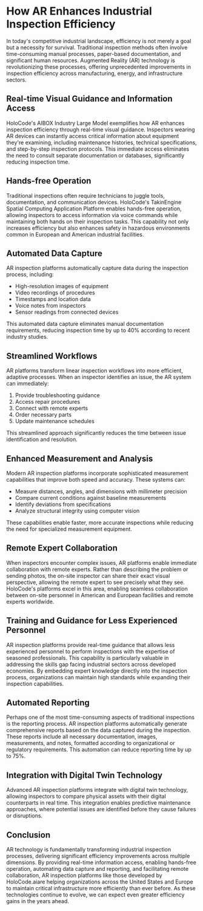 # How AR Enhances Industrial Inspection Efficiency

In today's competitive industrial landscape, efficiency is not merely a goal but a necessity for survival. Traditional inspection methods often involve time-consuming manual processes, paper-based documentation, and significant human resources. Augmented Reality (AR) technology is revolutionizing these processes, offering unprecedented improvements in inspection efficiency across manufacturing, energy, and infrastructure sectors.

## Real-time Visual Guidance and Information Access

HoloCode's AIBOX Industry Large Model exemplifies how AR enhances inspection efficiency through real-time visual guidance. Inspectors wearing AR devices can instantly access critical information about equipment they're examining, including maintenance histories, technical specifications, and step-by-step inspection protocols. This immediate access eliminates the need to consult separate documentation or databases, significantly reducing inspection time.

## Hands-free Operation

Traditional inspections often require technicians to juggle tools, documentation, and communication devices. HoloCode's TakinEngine Spatial Computing Application Platform enables hands-free operation, allowing inspectors to access information via voice commands while maintaining both hands on their inspection tasks. This capability not only increases efficiency but also enhances safety in hazardous environments common in European and American industrial facilities.

## Automated Data Capture

AR inspection platforms automatically capture data during the inspection process, including:

- High-resolution images of equipment
- Video recordings of procedures
- Timestamps and location data
- Voice notes from inspectors
- Sensor readings from connected devices

This automated data capture eliminates manual documentation requirements, reducing inspection time by up to 40% according to recent industry studies.

## Streamlined Workflows

AR platforms transform linear inspection workflows into more efficient, adaptive processes. When an inspector identifies an issue, the AR system can immediately:

1. Provide troubleshooting guidance
2. Access repair procedures
3. Connect with remote experts
4. Order necessary parts
5. Update maintenance schedules

This streamlined approach significantly reduces the time between issue identification and resolution.

## Enhanced Measurement and Analysis

Modern AR inspection platforms incorporate sophisticated measurement capabilities that improve both speed and accuracy. These systems can:

- Measure distances, angles, and dimensions with millimeter precision
- Compare current conditions against baseline measurements
- Identify deviations from specifications
- Analyze structural integrity using computer vision

These capabilities enable faster, more accurate inspections while reducing the need for specialized measurement equipment.

## Remote Expert Collaboration

When inspectors encounter complex issues, AR platforms enable immediate collaboration with remote experts. Rather than describing the problem or sending photos, the on-site inspector can share their exact visual perspective, allowing the remote expert to see precisely what they see. HoloCode's platforms excel in this area, enabling seamless collaboration between on-site personnel in American and European facilities and remote experts worldwide.

## Training and Guidance for Less Experienced Personnel

AR inspection platforms provide real-time guidance that allows less experienced personnel to perform inspections with the expertise of seasoned professionals. This capability is particularly valuable in addressing the skills gap facing industrial sectors across developed economies. By embedding expert knowledge directly into the inspection process, organizations can maintain high standards while expanding their inspection capabilities.

## Automated Reporting

Perhaps one of the most time-consuming aspects of traditional inspections is the reporting process. AR inspection platforms automatically generate comprehensive reports based on the data captured during the inspection. These reports include all necessary documentation, images, measurements, and notes, formatted according to organizational or regulatory requirements. This automation can reduce reporting time by up to 75%.

## Integration with Digital Twin Technology

Advanced AR inspection platforms integrate with digital twin technology, allowing inspectors to compare physical assets with their digital counterparts in real time. This integration enables predictive maintenance approaches, where potential issues are identified before they cause failures or disruptions.

## Conclusion

AR technology is fundamentally transforming industrial inspection processes, delivering significant efficiency improvements across multiple dimensions. By providing real-time information access, enabling hands-free operation, automating data capture and reporting, and facilitating remote collaboration, AR inspection platforms like those developed by HoloCode.aiare helping organizations across the United States and Europe to maintain critical infrastructure more efficiently than ever before. As these technologies continue to evolve, we can expect even greater efficiency gains in the years ahead. 